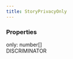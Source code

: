 ```yaml
---
title: StoryPrivacyOnly
---
```


### Properties

<div class="flex flex-col gap-3"><div><div class="flex gap-2"><div class="font-mono"><span class="font-bold">only</span><span class="opacity-50">:</span> <span>number</span><span class="opacity-50">[]</span></div><div class="flex items-center"><div class="bg-dbt px-1.5 rounded-md select-none text-fgt text-[10px]">DISCRIMINATOR</div></div></div></div></div>

